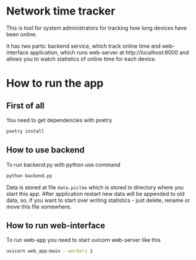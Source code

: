 # Network time tracker
This is tool for system administrators for tracking how long devices have been online. 

It has two parts: backend service, which track online time and web-interface application, which runs web-server at 
http://localhost:8000 and allows you to watch statistics of online time for each device.

# How to run the app

## First of all
You need to get dependencies with poetry
```bash
poetry install
```

## How to use backend
To run backend.py with python use command
```bash
python backend.py
```
Data is stored at file `data.piclke` which is stored in directory where you start this app. After application restart new 
data will be appended to old data, so, if you want to start over writing statistics - just delete, rename or move this 
file somewhere.

## How to run web-interface
To run web-app you need to start uvicorn web-server like this
```bash
uvicorn web_app:main --workers 1
```
